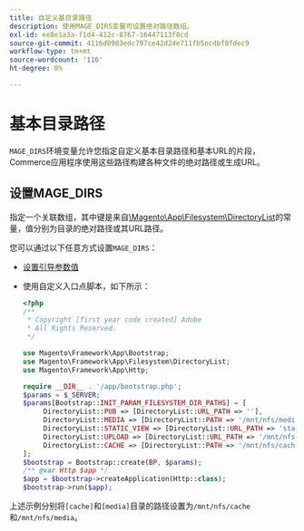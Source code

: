 ```yaml
---
title: 自定义基目录路径
description: 使用MAGE_DIRS变量可设置绝对路径数组。
exl-id: ee8e1a3a-f1d4-412c-8767-16447113f0cd
source-git-commit: 4116d0983edc797ce42d24e711fb5ecdbf8fdec9
workflow-type: tm+mt
source-wordcount: '116'
ht-degree: 0%

---
```


# 基本目录路径

`MAGE_DIRS`环境变量允许您指定自定义基本目录路径和基本URL的片段，Commerce应用程序使用这些路径构建各种文件的绝对路径或生成URL。

## 设置MAGE_DIRS

指定一个关联数组，其中键是来自[\\Magento\\App\\Filesystem\\DirectoryList][directory-list]的常量，值分别为目录的绝对路径或其URL路径。

您可以通过以下任意方式设置`MAGE_DIRS`：

- [设置引导参数值](../bootstrap/set-parameters.md)
- 使用自定义入口点脚本，如下所示：

  ```php
  <?php
  /**
   * Copyright [first year code created] Adobe
   * All Rights Reserved.
   */
  
  use Magento\Framework\App\Bootstrap;
  use Magento\Framework\App\Filesystem\DirectoryList;
  use Magento\Framework\App\Http;
  
  require __DIR__ . '/app/bootstrap.php';
  $params = $_SERVER;
  $params[Bootstrap::INIT_PARAM_FILESYSTEM_DIR_PATHS] = [
       DirectoryList::PUB => [DirectoryList::URL_PATH => ''],
       DirectoryList::MEDIA => [DirectoryList::PATH => '/mnt/nfs/media', DirectoryList::URL_PATH => ''],
       DirectoryList::STATIC_VIEW => [DirectoryList::URL_PATH => 'static'],
       DirectoryList::UPLOAD => [DirectoryList::URL_PATH => '/mnt/nfs/media/upload'],
       DirectoryList::CACHE => [DirectoryList::PATH => '/mnt/nfs/cache'],
  ];
  $bootstrap = Bootstrap::create(BP, $params);
  /** @var Http $app */
  $app = $bootstrap->createApplication(Http::class);
  $bootstrap->run($app);
  ```

上述示例分别将`[cache]`和`[media]`目录的路径设置为`/mnt/nfs/cache`和`/mnt/nfs/media`。

<!-- link definitions -->

[directory-list]: https://github.com/magento/magento2/blob/2.4/lib/internal/Magento/Framework/App/Filesystem/DirectoryList.php
